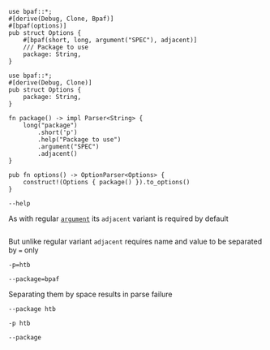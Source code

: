 ```rust,id:1
use bpaf::*;
#[derive(Debug, Clone, Bpaf)]
#[bpaf(options)]
pub struct Options {
    #[bpaf(short, long, argument("SPEC"), adjacent)]
    /// Package to use
    package: String,
}
```

```rust,id:2
use bpaf::*;
#[derive(Debug, Clone)]
pub struct Options {
    package: String,
}

fn package() -> impl Parser<String> {
    long("package")
        .short('p')
        .help("Package to use")
        .argument("SPEC")
        .adjacent()
}

pub fn options() -> OptionParser<Options> {
    construct!(Options { package() }).to_options()
}
```

```run,id:1,id:2
--help
```

As with regular [`argument`](SimpleParser::argument) its `adjacent` variant is required by default

```run,id:1,id:2

```

But unlike regular variant `adjacent` requires name and value to be separated by `=` only

```run,id:1,id:2
-p=htb
```

```run,id:1,id:2
--package=bpaf
```

Separating them by space results in parse failure

```run,id:1,id:2
--package htb
```

```run,id:1,id:2
-p htb
```

```run,id:1,id:2
--package
```
